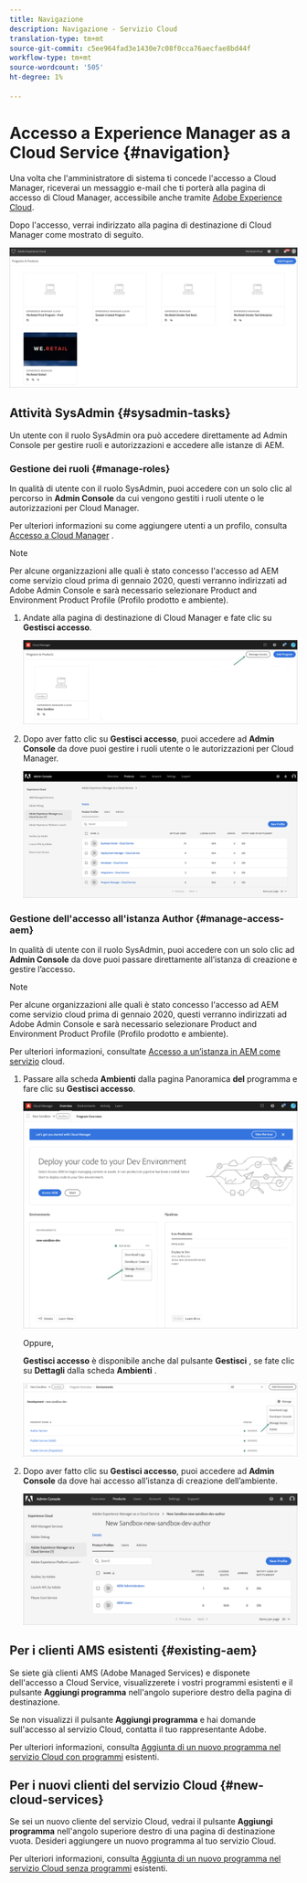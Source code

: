```yaml
---
title: Navigazione
description: Navigazione - Servizio Cloud
translation-type: tm+mt
source-git-commit: c5ee964fad3e1430e7c08f0cca76aecfae8bd44f
workflow-type: tm+mt
source-wordcount: '505'
ht-degree: 1%

---
```



# Accesso a Experience Manager as a Cloud Service {#navigation}

Una volta che l&#39;amministratore di sistema ti concede l&#39;accesso a Cloud Manager, riceverai un messaggio e-mail che ti porterà alla pagina di accesso di Cloud Manager, accessibile anche tramite [Adobe Experience Cloud](https://my.cloudmanager.adobe.com/).

Dopo l&#39;accesso, verrai indirizzato alla pagina di destinazione di Cloud Manager come mostrato di seguito.

![](assets/first_timelogin1.png)

## Attività SysAdmin {#sysadmin-tasks}

Un utente con il ruolo SysAdmin ora può accedere direttamente ad Admin Console per gestire ruoli e autorizzazioni e accedere alle istanze di AEM.

### Gestione dei ruoli {#manage-roles}

In qualità di utente con il ruolo SysAdmin, puoi accedere con un solo clic al percorso in **Admin Console** da cui vengono gestiti i ruoli utente o le autorizzazioni per Cloud Manager.

Per ulteriori informazioni su come aggiungere utenti a un profilo, consulta [Accesso a Cloud Manager](https://docs.adobe.com/content/help/en/experience-manager-cloud-service/security/ims-support.html#accessing-cloud-manager) .

>[!NOTE]
>Per alcune organizzazioni alle quali è stato concesso l&#39;accesso ad AEM come servizio cloud prima di gennaio 2020, questi verranno indirizzati ad Adobe Admin Console e sarà necessario selezionare Product and Environment Product Profile (Profilo prodotto e ambiente).

1. Andate alla pagina di destinazione di Cloud Manager e fate clic su **Gestisci accesso**.

   ![](assets/sys-admin5.png)

1. Dopo aver fatto clic su **Gestisci accesso**, puoi accedere ad **Admin Console** da dove puoi gestire i ruoli utente o le autorizzazioni per Cloud Manager.

   ![](assets/sys-admin1.png)

### Gestione dell&#39;accesso all&#39;istanza Author {#manage-access-aem}

In qualità di utente con il ruolo SysAdmin, puoi accedere con un solo clic ad **Admin Console** da dove puoi passare direttamente all’istanza di creazione e gestire l’accesso.

>[!NOTE]
>Per alcune organizzazioni alle quali è stato concesso l&#39;accesso ad AEM come servizio cloud prima di gennaio 2020, questi verranno indirizzati ad Adobe Admin Console e sarà necessario selezionare Product and Environment Product Profile (Profilo prodotto e ambiente).

Per ulteriori informazioni, consultate [Accesso a un’istanza in AEM come servizio](https://docs.adobe.com/content/help/en/experience-manager-cloud-service/security/ims-support.html#accessing-instance-cloud-service) cloud.

1. Passare alla scheda **Ambienti** dalla pagina Panoramica **del** programma e fare clic su **Gestisci accesso**.

   ![](assets/sys-admin6.png)

   Oppure,

   **Gestisci accesso** è disponibile anche dal pulsante **Gestisci** , se fate clic su **Dettagli** dalla scheda **Ambienti** .

   ![](assets/sys-admin4.png)

1. Dopo aver fatto clic su **Gestisci accesso**, puoi accedere ad **Admin Console** da dove hai accesso all’istanza di creazione dell’ambiente.

   ![](assets/sys-admin-2.png)

## Per i clienti AMS esistenti {#existing-aem}

Se siete già clienti AMS (Adobe Managed Services) e disponete dell&#39;accesso a Cloud Service, visualizzerete i vostri programmi esistenti e il pulsante **Aggiungi programma** nell&#39;angolo superiore destro della pagina di destinazione.

Se non visualizzi il pulsante **Aggiungi programma** e hai domande sull&#39;accesso al servizio Cloud, contatta il tuo rappresentante Adobe.

Per ulteriori informazioni, consulta [Aggiunta di un nuovo programma nel servizio Cloud con programmi](/help/onboarding/getting-access-to-aem-in-cloud/first-time-login.md#existing-program) esistenti.

## Per i nuovi clienti del servizio Cloud {#new-cloud-services}

Se sei un nuovo cliente del servizio Cloud, vedrai il pulsante **Aggiungi programma** nell&#39;angolo superiore destro di una pagina di destinazione vuota. Desideri aggiungere un nuovo programma al tuo servizio Cloud.

Per ulteriori informazioni, consulta [Aggiunta di un nuovo programma nel servizio Cloud senza programmi](/help/onboarding/getting-access-to-aem-in-cloud/first-time-login.md#no-program) esistenti.

